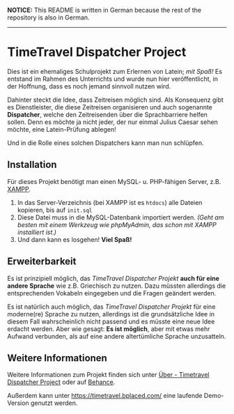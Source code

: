 **NOTICE:** This README is written in German because the rest of the repository is also in German.

<hr>

# TimeTravel Dispatcher Project

Dies ist ein ehemaliges Schulprojekt zum Erlernen von Latein; _mit Spaß!_
Es entstand im Rahmen des Unterrichts und wurde nun hier veröffentlicht, in der Hoffnung, dass es noch jemand sinnvoll nutzen wird.

Dahinter steckt die Idee, dass Zeitreisen möglich sind. Als Konsequenz gibt es Dienstleister, die diese Zeitreisen organisieren und auch sogenannte **Dispatcher**, welche den Zeitreisenden über die Sprachbarriere helfen sollen. Denn es möchte ja nicht jeder, der nur einmal Julius Caesar sehen möchte, eine Latein-Prüfung ablegen!

Und in die Rolle eines solchen Dispatchers kann man nun schlüpfen.

## Installation
Für dieses Projekt benötigt man einen MySQL- u. PHP-fähigen Server, z.B. [XAMPP](https://www.apachefriends.org/de/index.html).
1. In das Server-Verzeichnis (bei XAMPP ist es `htdocs`) alle Dateien kopieren, bis auf `init.sql`
2. Diese Datei muss in die MySQL-Datenbank importiert werden. _(Geht am besten mit einem Werkzeug wie phpMyAdmin, das schon mit XAMPP installiert ist.)_
3. Und dann kann es losgehen! **Viel Spaß!**

## Erweiterbarkeit
Es ist prinzipiell möglich, das _TimeTravel Dispatcher Projekt_ **auch für eine andere Sprache** wie z.B. Griechisch zu nutzen. Dazu müssten allerdings die entsprechenden Vokabeln eingegeben und die Fragen geändert werden.

Es ist natürlich auch möglich, das _TimeTravel Dispatcher Projekt_ für eine moderne(re) Sprache zu nutzen, allerdings ist die grundsätzliche Idee in diesem Fall wahrscheinlich nicht passend und es müsste eine neue Idee erdacht werden. Aber wie gesagt: **Es ist möglich**, aber mit etwas mehr Aufwand verbunden, als auf eine andere altertümliche Sprache unzusatteln.

## Weitere Informationen
Weitere Informationen zum Projekt finden sich unter [Über - Timetravel Dispatcher Project](http://timetravel.bplaced.de/about/) oder auf [Behance](https://www.behance.net/gallery/54349201/TimeTravel-Dispatcher-Project).

Außerdem kann unter <https://timetravel.bplaced.com/> eine laufende Demo-Version genutzt werden.
